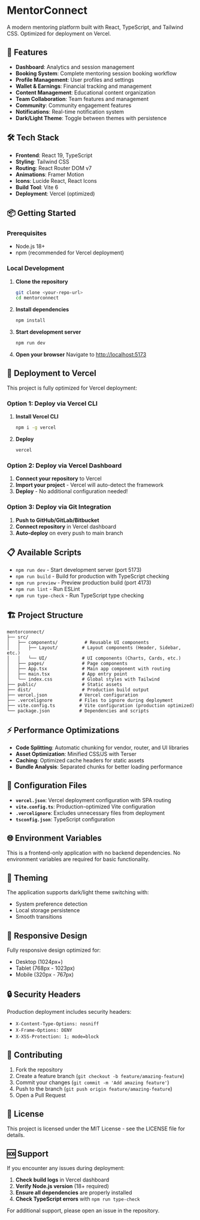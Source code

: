 # MentorConnect

A modern mentoring platform built with React, TypeScript, and Tailwind CSS. Optimized for deployment on Vercel.

## 🚀 Features

- **Dashboard**: Analytics and session management
- **Booking System**: Complete mentoring session booking workflow
- **Profile Management**: User profiles and settings
- **Wallet & Earnings**: Financial tracking and management
- **Content Management**: Educational content organization
- **Team Collaboration**: Team features and management
- **Community**: Community engagement features
- **Notifications**: Real-time notification system
- **Dark/Light Theme**: Toggle between themes with persistence

## 🛠 Tech Stack

- **Frontend**: React 19, TypeScript
- **Styling**: Tailwind CSS
- **Routing**: React Router DOM v7
- **Animations**: Framer Motion
- **Icons**: Lucide React, React Icons
- **Build Tool**: Vite 6
- **Deployment**: Vercel (optimized)

## 📦 Getting Started

### Prerequisites

- Node.js 18+
- npm (recommended for Vercel deployment)

### Local Development

1. **Clone the repository**
   ```bash
   git clone <your-repo-url>
   cd mentorconnect
   ```

2. **Install dependencies**
   ```bash
   npm install
   ```

3. **Start development server**
   ```bash
   npm run dev
   ```

4. **Open your browser**
   Navigate to [http://localhost:5173](http://localhost:5173)

## 🚀 Deployment to Vercel

This project is fully optimized for Vercel deployment:

### Option 1: Deploy via Vercel CLI

1. **Install Vercel CLI**
   ```bash
   npm i -g vercel
   ```

2. **Deploy**
   ```bash
   vercel
   ```

### Option 2: Deploy via Vercel Dashboard

1. **Connect your repository** to Vercel
2. **Import your project** - Vercel will auto-detect the framework
3. **Deploy** - No additional configuration needed!

### Option 3: Deploy via Git Integration

1. **Push to GitHub/GitLab/Bitbucket**
2. **Connect repository** in Vercel dashboard
3. **Auto-deploy** on every push to main branch

## 📋 Available Scripts

- `npm run dev` - Start development server (port 5173)
- `npm run build` - Build for production with TypeScript checking
- `npm run preview` - Preview production build (port 4173)
- `npm run lint` - Run ESLint
- `npm run type-check` - Run TypeScript type checking

## 🏗 Project Structure

```
mentorconnect/
├── src/
│   ├── components/          # Reusable UI components
│   │   ├── Layout/         # Layout components (Header, Sidebar, etc.)
│   │   └── UI/             # UI components (Charts, Cards, etc.)
│   ├── pages/              # Page components
│   ├── App.tsx             # Main app component with routing
│   ├── main.tsx            # App entry point
│   └── index.css           # Global styles with Tailwind
├── public/                 # Static assets
├── dist/                   # Production build output
├── vercel.json            # Vercel configuration
├── .vercelignore          # Files to ignore during deployment
├── vite.config.ts         # Vite configuration (production optimized)
└── package.json           # Dependencies and scripts
```

## ⚡ Performance Optimizations

- **Code Splitting**: Automatic chunking for vendor, router, and UI libraries
- **Asset Optimization**: Minified CSS/JS with Terser
- **Caching**: Optimized cache headers for static assets
- **Bundle Analysis**: Separated chunks for better loading performance

## 🔧 Configuration Files

- **`vercel.json`**: Vercel deployment configuration with SPA routing
- **`vite.config.ts`**: Production-optimized Vite configuration
- **`.vercelignore`**: Excludes unnecessary files from deployment
- **`tsconfig.json`**: TypeScript configuration

## 🌐 Environment Variables

This is a frontend-only application with no backend dependencies. No environment variables are required for basic functionality.

## 🎨 Theming

The application supports dark/light theme switching with:
- System preference detection
- Local storage persistence
- Smooth transitions

## 📱 Responsive Design

Fully responsive design optimized for:
- Desktop (1024px+)
- Tablet (768px - 1023px)
- Mobile (320px - 767px)

## 🔒 Security Headers

Production deployment includes security headers:
- `X-Content-Type-Options: nosniff`
- `X-Frame-Options: DENY`
- `X-XSS-Protection: 1; mode=block`

## 🤝 Contributing

1. Fork the repository
2. Create a feature branch (`git checkout -b feature/amazing-feature`)
3. Commit your changes (`git commit -m 'Add amazing feature'`)
4. Push to the branch (`git push origin feature/amazing-feature`)
5. Open a Pull Request

## 📄 License

This project is licensed under the MIT License - see the LICENSE file for details.

## 🆘 Support

If you encounter any issues during deployment:

1. **Check build logs** in Vercel dashboard
2. **Verify Node.js version** (18+ required)
3. **Ensure all dependencies** are properly installed
4. **Check TypeScript errors** with `npm run type-check`

For additional support, please open an issue in the repository.

